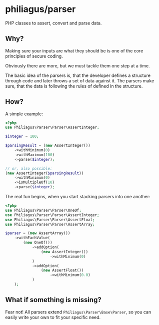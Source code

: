# philiagus/parser
PHP classes to assert, convert and parse data.

## Why?
Making sure your inputs are what they should be is one of the core principles of secure coding.

Obviously there are more, but we must tackle them one step at a time.

The basic idea of the parsers is, that the developer defines a structure through code and later throws a set of data against it. The parsers make sure, that the data is following the rules of defined in the structure.

## How?

A simple example:

```php
<?php
use Philiagus\Parser\Parser\AssertInteger;

$integer = 100;

$parsingResult = (new AssertInteger())
    ->withMinimum(0)
    ->withMaximum(100)
    ->parse($integer);

// or, also possible:
(new AssertInteger($parsingResult))
    ->withMinimum(0)
    ->isMultipleOf(10)
    ->parse($integer);
```

The real fun begins, when you start stacking parsers into one another:

```php
<?php
use Philiagus\Parser\Parser\OneOf;
use Philiagus\Parser\Parser\AssertInteger;
use Philiagus\Parser\Parser\AssertFloat;
use Philiagus\Parser\Parser\AssertArray;

$parser = (new AssertArray())
    ->withEachValue(
        (new OneOf())
            ->addOption(
                (new AssertInteger())
                    ->withMinimum(0)
            )
            ->addOption(
                (new AssertFloat())
                    ->withMinimum(0.0)
            )
    );
```

## What if something is missing?

Fear not! All parsers extend `Philiagus\Parser\Base\Parser`, so you can easily write your own to fit your specific need.